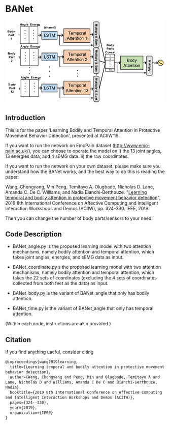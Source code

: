 # BANet

<p align="center">
<img src="ACII_1.png" width="500x"/>
</p>

## Introduction
This is for the paper 'Learning Bodily and Temporal Attention in Protective Movement Behavior Detection', presented at ACIIW'19.

If you want to run the network on EmoPain dataset (http://www.emo-pain.ac.uk/), you can choose to operate the model on
   i) the 13 joint angles, 13 energies data, and 4 sEMG data.
   ii) the raw coordinates.

If you want to run the network on your own dataset, please make sure you understand how the BANet works, 
and the best way to do this is reading the paper: 

Wang, Chongyang, Min Peng, Temitayo A. Olugbade, Nicholas D. Lane, Amanda C. De C. Williams, and Nadia Bianchi-Berthouze. "[Learning temporal and bodily attention in protective movement behavior detection](https://ieeexplore.ieee.org/abstract/document/8925084/)", 2019 8th International Conference on Affective Computing and Intelligent Interaction Workshops and Demos (ACIIW), pp. 324-330. IEEE, 2019.

Then you can change the number of body parts/sensors to your need.

## Code Description
- BANet_angle.py is the proposed learning model with two attention mechanisms, namely bodily attention and temporal attention, which takes joint angles, energies, and sEMG data as input.

- BANet_coordinate.py s the proposed learning model with two attention mechanisms, namely bodily attention and temporal attention, which takes the 22 sets of coordinates (excluding the 4 sets of coordinates collected from both feet as the data) as input.

- BANet_body.py is the variant of BANet_angle that only has bodily attention.

- BANet_time.py is the variant of BANet_angle that only has temporal attention.

(Within each code, instructions are also provided.)

## Citation
If you find anything useful, consider citing
```
@inproceedings{wang2019learning,
  title={Learning temporal and bodily attention in protective movement behavior detection},
  author={Wang, Chongyang and Peng, Min and Olugbade, Temitayo A and Lane, Nicholas D and Williams, Amanda C De C and Bianchi-Berthouze, Nadia},
  booktitle={2019 8th International Conference on Affective Computing and Intelligent Interaction Workshops and Demos (ACIIW)},
  pages={324--330},
  year={2019},
  organization={IEEE}
}
```
